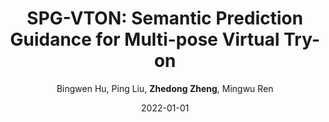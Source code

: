 ---
title: "SPG-VTON: Semantic Prediction Guidance for Multi-pose Virtual Try-on"
collection: publications
permalink: /publication/SPG-VTON2022
date: 2022-01-01
doi: 
venue: 'IEEE Transactions on Multimedia'
paperurl: 'https://zdzheng.xyz/files/TMM_Hu.pdf'
author: 'Bingwen Hu,  Ping Liu,  <strong>Zhedong Zheng</strong>,  Mingwu Ren'
citation: ' Bingwen Hu,  Ping Liu,  Zhedong Zheng,  Mingwu Ren, &quot;SPG-VTON: Semantic Prediction Guidance for Multi-pose Virtual Try-on.&quot; IEEE Transactions on Multimedia, 2022.'
pub_year: '2022'
bib: >
    @article{hu2022spg,  
    author = "Hu, Bingwen and Liu, Ping and Zheng, Zhedong and Ren, Mingwu",  
    title = "SPG-VTON: Semantic Prediction Guidance for Multi-pose Virtual Try-on",  
    journal = "IEEE Transactions on Multimedia",  
    url = "https://zdzheng.xyz/files/TMM\_Hu.pdf",  
    year = "2022"
    }

---